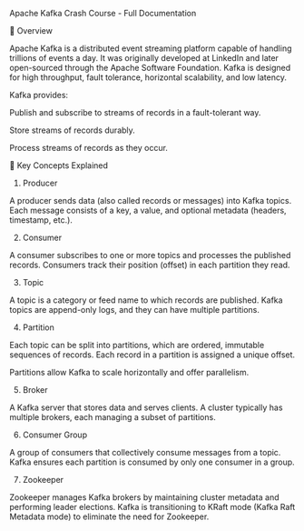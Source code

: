 Apache Kafka Crash Course - Full Documentation

📘 Overview

Apache Kafka is a distributed event streaming platform capable of handling trillions of events a day. It was originally developed at LinkedIn and later open-sourced through the Apache Software Foundation. Kafka is designed for high throughput, fault tolerance, horizontal scalability, and low latency.

Kafka provides:

Publish and subscribe to streams of records in a fault-tolerant way.

Store streams of records durably.

Process streams of records as they occur.

📌 Key Concepts Explained

1. Producer

A producer sends data (also called records or messages) into Kafka topics. Each message consists of a key, a value, and optional metadata (headers, timestamp, etc.).

2. Consumer

A consumer subscribes to one or more topics and processes the published records. Consumers track their position (offset) in each partition they read.

3. Topic

A topic is a category or feed name to which records are published. Kafka topics are append-only logs, and they can have multiple partitions.

4. Partition

Each topic can be split into partitions, which are ordered, immutable sequences of records. Each record in a partition is assigned a unique offset.

Partitions allow Kafka to scale horizontally and offer parallelism.

5. Broker

A Kafka server that stores data and serves clients. A cluster typically has multiple brokers, each managing a subset of partitions.

6. Consumer Group

A group of consumers that collectively consume messages from a topic. Kafka ensures each partition is consumed by only one consumer in a group.

7. Zookeeper

Zookeeper manages Kafka brokers by maintaining cluster metadata and performing leader elections. Kafka is transitioning to KRaft mode (Kafka Raft Metadata mode) to eliminate the need for Zookeeper.
